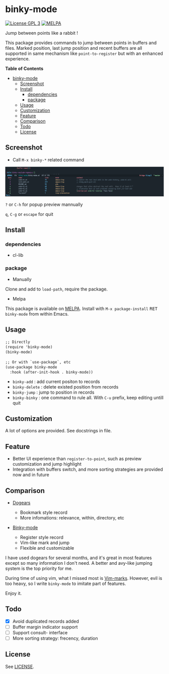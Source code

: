 # binky-mode

[![License GPL 3](https://img.shields.io/badge/license-GPL_3-green.svg?style=flat)](LICENSE)
[![MELPA](http://melpa.org/packages/binky-mode-badge.svg)](http://melpa.org/#/binky-mode)

Jump between points like a rabbit !

This package provides commands to jump between points in buffers and files.
Marked position, last jump position and recent buffers are all supported in
same mechanism like `point-to-register` but with an enhanced experience.

<!-- markdown-toc start -->

**Table of Contents**

- [binky-mode](#binky-mode)
  - [Screenshot](#screenshot)
  - [Install](#install)
    - [dependencies](#dependencies)
    - [package](#package)
  - [Usage](#usage)
  - [Customization](#customization)
  - [Feature](#feature)
  - [Comparison](#comparison)
  - [Todo](#todo)
  - [License](#license)

<!-- markdown-toc end -->

## Screenshot

- Call `M-x binky-*` related command

![binky with preview](image/binky-preview.png)

`?` or `C-h` for popup preview mannually

`q`, `C-g` or `escape` for quit

## Install

### dependencies

- cl-lib

### package

- Manually

Clone and add to `load-path`, require the package.

- Melpa

This package is available on [MELPA][melpa].
Install with `M-x package-install` <kbd>RET</kbd> `binky-mode` from within Emacs.

## Usage

```elisp
;; Directly
(require 'binky-mode)
(binky-mode)

;; Or with `use-package`, etc
(use-package binky-mode
  :hook (after-init-hook . binky-mode))
```

- `binky-add`    : add current positon to records
- `binky-delete` : delete existed position from records
- `binky-jump`   : jump to position in records
- `binky-binky`  : one command to rule all. With `C-u` prefix, keep editing untill quit 

## Customization

A lot of options are provided. See docstrings in file.

## Feature

- Better UI experience than `register-to-point`, such as preview customization and jump highlight
- Integration with buffers switch, and more sorting strategies are provided now and in future

## Comparison

- [Dogears](https://github.com/alphapapa/dogears.el)
  - Bookmark style record
  - More infomations: relevance, within, directory, etc

- [Binky-mode](https://github.com/liuyinz/binky-mode)
  - Register style record
  - Vim-like mark and jump
  - Flexible and customizable

I have used dogears for several months, and it's great in most features except so many information
I don't need. A better and avy-like jumping system is the top priority for me.

During time of using vim, what I missed most is [Vim-marks](https://vim.fandom.com/wiki/Using_marks). However,
evil is too heavy, so I write `binky-mode` to imitate part of features.

Enjoy it.

## Todo

- [x] Avoid duplicated records added
- [ ] Buffer margin indicator support
- [ ] Support consult- interface
- [ ] More sorting strategy: frecency, duration

## License

See [LICENSE](LICENSE).

[melpa]: http://melpa.org/#/binky-mode
